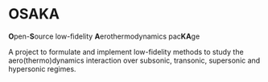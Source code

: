 # OSAKA
**O**pen-**S**ource low-fidelity **A**erothermodynamics pac**KA**ge

A project to formulate and implement low-fidelity methods to study the aero(thermo)dynamics interaction over subsonic, transonic, supersonic and hypersonic regimes.
